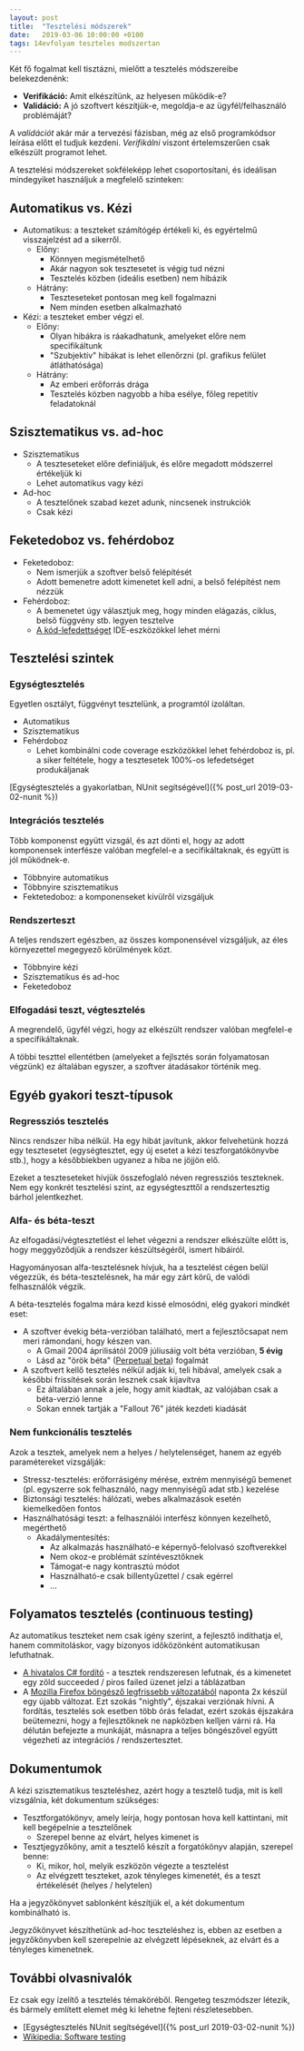 ```yaml
---
layout: post
title:  "Tesztelési módszerek"
date:   2019-03-06 10:00:00 +0100
tags: 14evfolyam teszteles modszertan
---
```


Két fő fogalmat kell tisztázni, mielőtt a tesztelés módszereibe belekezdenénk:

* **Verifikáció:** Amit elkészítünk, az helyesen működik-e?
* **Validáció:** A jó szoftvert készítjük-e, megoldja-e az ügyfél/felhasználó problémáját?

A _validációt_ akár már a tervezési fázisban, még az első programkódsor leírása előtt el tudjuk kezdeni. _Verifikálni_ viszont értelemszerűen csak elkészült programot lehet.

A tesztelési módszereket sokféleképp lehet csoportosítani, és ideálisan mindegyiket használjuk a megfelelő szinteken:

## Automatikus vs. Kézi

* Automatikus: a teszteket számítógép értékeli ki, és egyértelmű visszajelzést ad a sikerről.
  * Előny:
    * Könnyen megismételhető
    * Akár nagyon sok tesztesetet is végig tud nézni
    * Tesztelés közben (ideális esetben) nem hibázik
  * Hátrány:
    * Teszteseteket pontosan meg kell fogalmazni
    * Nem minden esetben alkalmazható
* Kézi: a teszteket ember végzi el.
  * Előny:
    * Olyan hibákra is ráakadhatunk, amelyeket előre nem specifikáltunk
    * "Szubjektív" hibákat is lehet ellenőrzni (pl. grafikus felület átláthatósága)
  * Hátrány:
    * Az emberi erőforrás drága
    * Tesztelés közben nagyobb a hiba esélye, főleg repetitív feladatoknál

## Szisztematikus vs. ad-hoc

* Szisztematikus
  * A teszteseteket előre definiáljuk, és előre megadott módszerrel értékeljük ki
  * Lehet automatikus vagy kézi
* Ad-hoc
  * A tesztelőnek szabad kezet adunk, nincsenek instrukciók
  * Csak kézi

## Feketedoboz vs. fehérdoboz

* Feketedoboz:
  * Nem ismerjük a szoftver belső felépítését
  * Adott bemenetre adott kimenetet kell adni, a belső felépítést nem nézzük
* Fehérdoboz:
  * A bemenetet úgy választjuk meg, hogy minden elágazás, ciklus, belső függvény stb. legyen tesztelve
  * [A kód-lefedettséget](https://en.wikipedia.org/wiki/Code_coverage) IDE-eszközökkel lehet mérni

## Tesztelési szintek

### Egységtesztelés

Egyetlen osztályt, függvényt tesztelünk, a programtól izoláltan.

* Automatikus
* Szisztematikus
* Fehérdoboz
  * Lehet kombinálni code coverage eszközökkel lehet fehérdoboz is, pl. a siker feltétele, hogy a tesztesetek 100%-os lefedetséget produkáljanak

[Egységtesztelés a gyakorlatban, NUnit segítségével]({% post_url 2019-03-02-nunit %})

### Integrációs tesztelés

Több komponenst együtt vizsgál, és azt dönti el, hogy az adott komponensek interfésze valóban megfelel-e a secifikáltaknak, és együtt is jól működnek-e.

* Többnyire automatikus
* Többnyire szisztematikus
* Fektetedoboz: a komponenseket kívülről vizsgáljuk

### Rendszerteszt

A teljes rendszert egészben, az összes komponensével vizsgáljuk, az éles környezettel megegyező körülmények közt.

* Többnyire kézi
* Szisztematikus és ad-hoc
* Feketedoboz

### Elfogadási teszt, végtesztelés

A megrendelő, ügyfél végzi, hogy az elkészült rendszer valóban megfelel-e a specifikáltaknak.

A többi teszttel ellentétben (amelyeket a fejlsztés során folyamatosan végzünk) ez általában egyszer, a szoftver átadásakor történik meg.

## Egyéb gyakori teszt-típusok

### Regressziós tesztelés

Nincs rendszer hiba nélkül. Ha egy hibát javítunk, akkor felvehetünk hozzá egy tesztesetet (egységtesztet, egy új esetet a kézi teszforgatókönyvbe stb.), hogy a későbbiekben ugyanez a hiba ne jöjjön elő.

Ezeket a teszteseteket hívjük összefoglaló néven regressziós teszteknek. Nem egy konkrét tesztelési szint, az egységteszttől a rendszertesztig bárhol jelentkezhet.

### Alfa- és béta-teszt

Az elfogadási/végtesztetlést el lehet végezni a rendszer elkészülte előtt is, hogy meggyőződjük a rendszer készültségéről, ismert hibáiról.

Hagyományosan alfa-tesztelésnek hívjuk, ha a tesztelést cégen belül végezzük, és béta-tesztelésnek, ha már egy zárt körű, de valódi felhasználók végzik.

A béta-tesztelés fogalma mára kezd kissé elmosódni, elég gyakori mindkét eset:
* A szoftver évekig béta-verzióban található, mert a fejlesztőcsapat nem meri rámondani, hogy készen van.
  * A Gmail 2004 áprilisától 2009 júliusáig volt béta verzióban, **5 évig**
  * Lásd az "örök béta" ([Perpetual beta](https://en.wikipedia.org/wiki/Perpetual_beta)) fogalmát
* A szoftvert kellő tesztelés nélkül adják ki, teli hibával, amelyek csak a későbbi frissítések során lesznek csak kijavítva
  * Ez általában annak a jele, hogy amit kiadtak, az valójában csak a béta-verzió lenne
  * Sokan ennek tartják a "Fallout 76" játék kezdeti kiadását

### Nem funkcionális tesztelés

Azok a tesztek, amelyek nem a helyes / helytelenséget, hanem az egyéb paramétereket vizsgálják:

* Stressz-tesztelés: erőforrásigény mérése, extrém mennyiségű bemenet (pl. egyszerre sok felhasználó, nagy mennyiségű adat stb.) kezelése
* Biztonsági tesztelés: hálózati, webes alkalmazások esetén kiemelkedően fontos
* Használhatósági teszt: a felhasználói interfész könnyen kezelhető, megérthető
  * Akadálymentesítés:
    * Az alkalmazás használható-e képernyő-felolvasó szoftverekkel
    * Nem okoz-e problémát színtévesztőknek
    * Támogat-e nagy kontrasztú módot
    * Használható-e csak billentyűzettel / csak egérrel
    * ...

## Folyamatos tesztelés (continuous testing)

Az automatikus teszteket nem csak igény szerint, a fejlesztő indíthatja el, hanem commitoláskor, vagy bizonyos időközönként automatikusan lefuthatnak.

* [A hivatalos C# fordító](https://github.com/dotnet/roslyn) - a tesztek rendszeresen lefutnak, és a kimenetet egy zöld succeeded / piros failed üzenet jelzi a táblázatban
* A [Mozilla Firefox böngésző legfrissebb változatából](https://www.mozilla.org/en-US/firefox/channel/desktop/#nightly) naponta 2x készül egy újabb változat. Ezt szokás "nightly", éjszakai verziónak hívni. A fordítás, tesztelés sok esetben több órás feladat, ezért szokás éjszakára beütemezni, hogy a fejlesztőknek ne napközben kelljen várni rá. Ha délután befejezte a munkáját, másnapra a teljes böngészővel együtt végezheti az integrációs / rendszertesztet.

## Dokumentumok

A kézi szisztematikus teszteléshez, azért hogy a tesztelő tudja, mit is kell vizsgálnia, két dokumentum szükséges:

* Tesztforgatókönyv, amely leírja, hogy pontosan hova kell kattintani, mit kell begépelnie a tesztelőnek
  * Szerepel benne az elvárt, helyes kimenet is
* Tesztjegyzőköny, amit a tesztelő készít a forgatókönyv alapján, szerepel benne:
  * Ki, mikor, hol, melyik eszközön végezte a tesztelést
  * Az elvégzett teszteket, azok tényleges kimenetét, és a teszt értékelését (helyes / helytelen)

Ha a jegyzőkönyvet sablonként készítjük el, a két dokumentum kombinálható is.

Jegyzőkönyvet készíthetünk ad-hoc teszteléshez is, ebben az esetben a jegyzőkönyvben kell szerepelnie az elvégzett lépéseknek, az elvárt és a tényleges kimenetnek.

## További olvasnivalók

Ez csak egy ízelítő a tesztelés témaköréből. Rengeteg teszmódszer létezik, és bármely említett elemet még ki lehetne fejteni részletesebben.

* [Egységtesztelés NUnit segítségével]({% post_url 2019-03-02-nunit %})
* [Wikipedia: Software testing](https://en.wikipedia.org/wiki/Software_testing)
